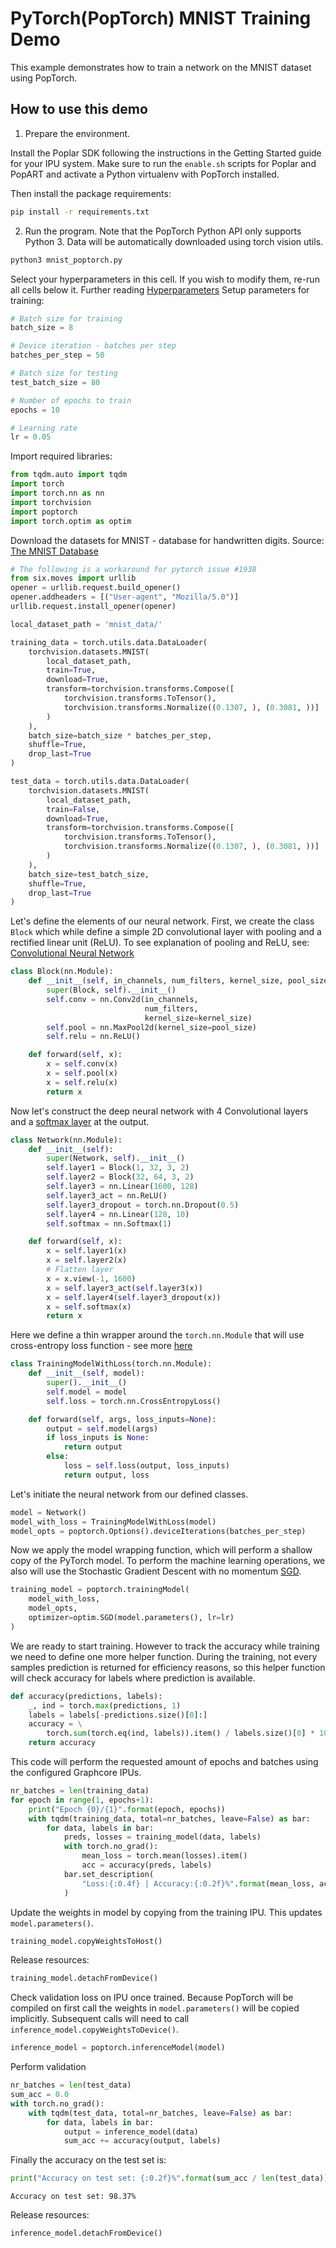 # PyTorch(PopTorch) MNIST Training Demo

This example demonstrates how to train a network on the MNIST dataset using
PopTorch.

## How to use this demo

1) Prepare the environment.

Install the Poplar SDK following the instructions in the Getting Started guide 
for your IPU system. Make sure to run the `enable.sh` scripts for Poplar and 
PopART and activate a Python virtualenv with PopTorch installed.

Then install the package requirements:
```bash
pip install -r requirements.txt
```

2) Run the program. Note that the PopTorch Python API only supports Python 3.
Data will be automatically downloaded using torch vision utils.

```bash
python3 mnist_poptorch.py
```

Select your hyperparameters in this cell. If you wish to modify them, re-run
all cells below it. Further reading [Hyperparameters](https://en.wikipedia.org/wiki/Hyperparameter_(machine_learning))
Setup parameters for training:


```python
# Batch size for training
batch_size = 8

# Device iteration - batches per step
batches_per_step = 50

# Batch size for testing
test_batch_size = 80

# Number of epochs to train
epochs = 10

# Learning rate
lr = 0.05
```

Import required libraries:


```python
from tqdm.auto import tqdm
import torch
import torch.nn as nn
import torchvision
import poptorch
import torch.optim as optim
```

Download the datasets for MNIST - database for handwritten digits.
Source: [The MNIST Database](http://yann.lecun.com/exdb/mnist/)


```python
# The following is a workaround for pytorch issue #1938
from six.moves import urllib
opener = urllib.request.build_opener()
opener.addheaders = [("User-agent", "Mozilla/5.0")]
urllib.request.install_opener(opener)

local_dataset_path = 'mnist_data/'

training_data = torch.utils.data.DataLoader(
    torchvision.datasets.MNIST(
        local_dataset_path,
        train=True,
        download=True,
        transform=torchvision.transforms.Compose([
            torchvision.transforms.ToTensor(),
            torchvision.transforms.Normalize((0.1307, ), (0.3081, ))]
        )
    ),
    batch_size=batch_size * batches_per_step,
    shuffle=True,
    drop_last=True
)

test_data = torch.utils.data.DataLoader(
    torchvision.datasets.MNIST(
        local_dataset_path,
        train=False,
        download=True,
        transform=torchvision.transforms.Compose([
            torchvision.transforms.ToTensor(),
            torchvision.transforms.Normalize((0.1307, ), (0.3081, ))]
        )
    ),
    batch_size=test_batch_size,
    shuffle=True,
    drop_last=True
)
```

Let's define the elements of our neural network. First, we create the class
`Block` which while define a simple 2D convolutional layer with pooling and
a rectified linear unit (ReLU). To see explanation of pooling and ReLU, see:
[Convolutional Neural Network](https://en.wikipedia.org/wiki/Convolutional_neural_network#Building_blocks)


```python
class Block(nn.Module):
    def __init__(self, in_channels, num_filters, kernel_size, pool_size):
        super(Block, self).__init__()
        self.conv = nn.Conv2d(in_channels,
                              num_filters,
                              kernel_size=kernel_size)
        self.pool = nn.MaxPool2d(kernel_size=pool_size)
        self.relu = nn.ReLU()

    def forward(self, x):
        x = self.conv(x)
        x = self.pool(x)
        x = self.relu(x)
        return x
```

Now let's construct the deep neural network with 4 Convolutional layers and
a [softmax layer](https://en.wikipedia.org/wiki/Softmax_function) at the output.


```python
class Network(nn.Module):
    def __init__(self):
        super(Network, self).__init__()
        self.layer1 = Block(1, 32, 3, 2)
        self.layer2 = Block(32, 64, 3, 2)
        self.layer3 = nn.Linear(1600, 128)
        self.layer3_act = nn.ReLU()
        self.layer3_dropout = torch.nn.Dropout(0.5)
        self.layer4 = nn.Linear(128, 10)
        self.softmax = nn.Softmax(1)

    def forward(self, x):
        x = self.layer1(x)
        x = self.layer2(x)
        # Flatten layer
        x = x.view(-1, 1600)
        x = self.layer3_act(self.layer3(x))
        x = self.layer4(self.layer3_dropout(x))
        x = self.softmax(x)
        return x
```

Here we define a thin wrapper around the `torch.nn.Module` that will use
cross-entropy loss function - see more [here](https://en.wikipedia.org/wiki/Cross_entropy#Cross-entropy_loss_function_and_logistic_regression)


```python
class TrainingModelWithLoss(torch.nn.Module):
    def __init__(self, model):
        super().__init__()
        self.model = model
        self.loss = torch.nn.CrossEntropyLoss()

    def forward(self, args, loss_inputs=None):
        output = self.model(args)
        if loss_inputs is None:
            return output
        else:
            loss = self.loss(output, loss_inputs)
            return output, loss
```

Let's initiate the neural network from our defined classes.


```python
model = Network()
model_with_loss = TrainingModelWithLoss(model)
model_opts = poptorch.Options().deviceIterations(batches_per_step)
```

Now we apply the model wrapping function, which will perform a shallow copy
of the PyTorch model. To perform the machine learning operations, we also
will use the Stochastic Gradient Descent with no momentum [SGD](https://docs.graphcore.ai/projects/poptorch-user-guide/en/latest/reference.html#poptorch.optim.SGD).


```python
training_model = poptorch.trainingModel(
    model_with_loss,
    model_opts,
    optimizer=optim.SGD(model.parameters(), lr=lr)
)
```

We are ready to start training. However to track the accuracy while training
we need to define one more helper function. During the training, not every 
samples prediction is returned for efficiency reasons, so this helper function
will check accuracy for labels where prediction is available.


```python
def accuracy(predictions, labels):
    _, ind = torch.max(predictions, 1)
    labels = labels[-predictions.size()[0]:]
    accuracy = \
        torch.sum(torch.eq(ind, labels)).item() / labels.size()[0] * 100.0
    return accuracy
```

This code will perform the requested amount of epochs and batches using the
configured Graphcore IPUs.


```python
nr_batches = len(training_data)
for epoch in range(1, epochs+1):
    print("Epoch {0}/{1}".format(epoch, epochs))
    with tqdm(training_data, total=nr_batches, leave=False) as bar:
        for data, labels in bar:
            preds, losses = training_model(data, labels)
            with torch.no_grad():
                mean_loss = torch.mean(losses).item()
                acc = accuracy(preds, labels)
            bar.set_description(
                "Loss:{:0.4f} | Accuracy:{:0.2f}%".format(mean_loss, acc)
            )
```

Update the weights in model by copying from the training IPU. 
This updates `model.parameters()`.


```python
training_model.copyWeightsToHost()
```

Release resources:


```python
training_model.detachFromDevice()
```

Check validation loss on IPU once trained. Because PopTorch will be compiled 
on first call the weights in `model.parameters()` will be copied implicitly. 
Subsequent calls will need to call `inference_model.copyWeightsToDevice()`.


```python
inference_model = poptorch.inferenceModel(model)
```

Perform validation


```python
nr_batches = len(test_data)
sum_acc = 0.0
with torch.no_grad():
    with tqdm(test_data, total=nr_batches, leave=False) as bar:
        for data, labels in bar:
            output = inference_model(data)
            sum_acc += accuracy(output, labels)
```

Finally the accuracy on the test set is:


```python
print("Accuracy on test set: {:0.2f}%".format(sum_acc / len(test_data)))
```

    Accuracy on test set: 98.37%


Release resources:


```python
inference_model.detachFromDevice()
```
